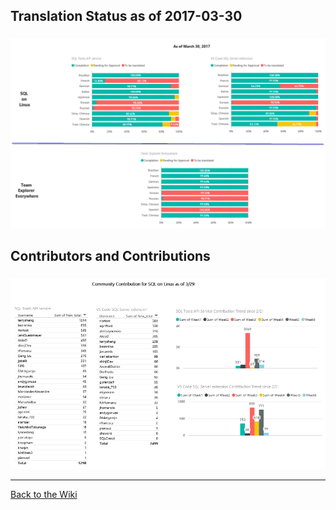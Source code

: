 ## Translation Status as of 2017-03-30

### 
![Translation Status](img/TranslationStatus-2017-03-30.png)

## Contributors and Contributions
### 
![Contributors and Contributions](img/ContributorsContributions-2017-03-30.png)


***
[Back to the Wiki](https://github.com/Microsoft/Localization/wiki)
